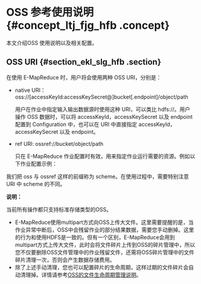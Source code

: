 # OSS 参考使用说明 {#concept_ltj_fjg_hfb .concept}

本文介绍OSS 使用说明以及相关配置。

## OSS URI {#section_ekl_slg_hfb .section}

在使用 E-MapReduce 时，用户将会使用两种 OSS URI，分别是：

-   native URI： oss://\[accessKeyId:accessKeySecret@\]bucket\[.endpoint\]/object/path

    用户在作业中指定输入输出数据源时使用这种 URI，可以类比 hdfs://。用户操作 OSS 数据时，可以将 accessKeyId，accessKeySecret 以及 endpoint 配置到 Configuration 中，也可以在 URI 中直接指定 accessKeyId，accessKeySecret 以及 endpoint。

-   ref URI: ossref://bucket/object/path

    只在 E-MapReduce 作业配置时有效，用来指定作业运行需要的资源。例如以下作业配置示例：


我们把 oss 与 ossref 这样的前缀称为 scheme。在使用过程中，需要特别注意 URI 中 scheme 的不同。

**说明：** 

当前所有操作都只支持标准存储类型的OSS。

-   E-MapReduce使用multipart方式向OSS上传大文件。这里需要提醒的是，当作业异常中断后，OSS中会残留作业的部分结果数据，需要您手动删掉。这里的行为和使用HDFS是一致的。但有一个区别，E-MapReduce会用到multipart方式上传大文件，此时会将文件碎片上传到OSS的碎片管理中，所以您不仅要删除OSS文件管理中的作业残留文件，还需将OSS碎片管理中的文件碎片清理一次，否则会产生数据存储费用。
-   除了上述手动清理，您也可以配置碎片的生命周期，这样过期的文件碎片会自动清理掉。详情请参考[OSS的文件生命周期管理说明](../../../../intl.zh-CN/控制台用户指南/管理存储空间/设置生命周期.md#)。

